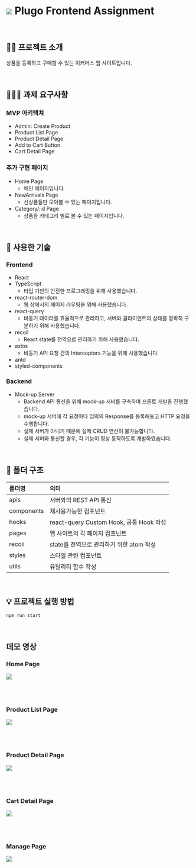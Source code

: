 # <img src="https://github.com/hyejooLim/plugo_practice/assets/71072930/9c1bbbc2-e7a0-4e41-bb39-d283b5f9b9ea"/> Plugo Frontend Assignment

</br>

## 🙌🏻 프로젝트 소개
상품을 등록하고 구매할 수 있는 이커머스 웹 사이트입니다. 

</br>

## 👩🏻‍💻 과제 요구사항
### MVP 아키텍쳐
* Admin: Create Product
* Product List Page
* Product Detail Page
* Add to Cart Button
* Cart Detail Page

### 추가 구현 페이지
* Home Page
  * 메인 페이지입니다.
* NewArrivals Page
  * 신상품들만 모아볼 수 있는 페이지입니다.
* Category/:id Page
  * 상품을 카테고리 별로 볼 수 있는 페이지입니다.

</br>

## 🚀 사용한 기술
### Frontend
* React
* TypeScript
  * 타입 기반의 안전한 프로그래밍을 위해 사용했습니다.
* react-router-dom
  * 웹 상에서의 페이지 라우팅을 위해 사용했습니다.
* react-query
  * 비동기 데이터를 효율적으로 관리하고, 서버와 클라이언트의 상태를 명확히 구분하기 위해 사용했습니다.
* recoil
  * React state를 전역으로 관리하기 위해 사용했습니다.
* axios
  * 비동기 API 요청 간의 Interceptors 기능을 위해 사용했습니다.
* antd
* styled-components

### Backend
* Mock-up Server
  * Backend API 통신을 위해 mock-up 서버를 구축하여 프론트 개발을 진행했습니다.
  * mock-up 서버에 각 요청마다 임의의 Response를 등록해놓고 HTTP 요청을 수행합니다.
  * 실제 서버가 아니기 때문에 실제 CRUD 연산이 불가능합니다.
  * 실제 서버와 통신할 경우, 각 기능이 정상 동작하도록 개발하였습니다.

</br>

## 🌳 폴더 구조
| 폴더명 | 의미 |
|:----------|:----------|
| apis | 서버와의 REST API 통신 |
| components | 재사용가능한 컴포넌트 |
| hooks | react-query Custom Hook, 공통 Hook 작성 |
| pages | 웹 사이트의 각 페이지 컴포넌트 |
| recoil | state를 전역으로 관리하기 위한 atom 작성 |
| styles | 스타일 관련 컴포넌트 |
| utils | 유틸리티 함수 작성 |

</br>

## 💡 프로젝트 실행 방법
```shell
npm run start
```

</br>

## 데모 영상
### Home Page
<img src="https://github.com/hyejooLim/plugo-frontend-assignment/assets/71072930/27b167bc-fb12-4a16-add6-0b36777db458" />

</br></br>

### Product List Page
<img src="https://github.com/hyejooLim/plugo-frontend-assignment/assets/71072930/0f0a3495-7d1b-4838-a265-538bb261565b" />

</br></br>

### Product Detail Page
<img src="https://github.com/hyejooLim/plugo-frontend-assignment/assets/71072930/cb02bd9c-6b86-47a9-aa39-da046a3f0457" />

</br></br>

### Cart Detail Page
<img src="https://github.com/hyejooLim/plugo-frontend-assignment/assets/71072930/c84152e2-4f01-48e9-b306-7671e5af8279" />

</br></br>

### Manage Page
<img src="https://github.com/hyejooLim/plugo-frontend-assignment/assets/71072930/0bcde663-9e35-4a93-9996-28edb464e1df" />

</br>
